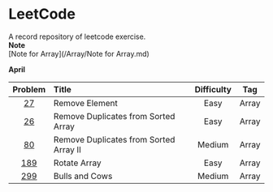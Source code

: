 # LeetCode
A record repository of leetcode exercise.   
**Note**  
[Note for Array](/Array/Note for Array.md)  

**April**

|Problem| Title | Difficulty | Tag |
| :------: | :------ | :------: | :------: | 
|[27](/Array/27.remove-element.cpp)|Remove Element |Easy|Array|
|[26](/Array/26.remove-duplicates-from-sorted-array.cpp)|Remove Duplicates from Sorted Array|Easy|Array|
|[80](/Array/80.remove-duplicates-from-sorted-array-ii.cpp)|Remove Duplicates from Sorted Array II|Medium|Array|
|[189](/Array/189.rotate-array.cpp)|Rotate Array|Easy|Array|
|[299](/Array/299.bulls-and-cows.cpp)|Bulls and Cows|Medium|Array|
